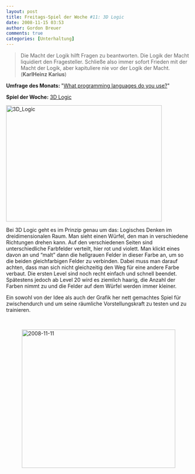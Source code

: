 ```yaml
---
layout: post
title: Freitags-Spiel der Woche #11: 3D Logic
date: 2008-11-15 03:53
author: Gordon Breuer
comments: true
categories: [Unterhaltung]
---
```

<blockquote>   <p>Die Macht der Logik hilft Fragen zu beantworten. Die Logik der Macht liquidiert den Fragesteller. Schließe also immer sofort Frieden mit der Macht der Logik, aber kapituliere nie vor der Logik der Macht. (<strong>KarlHeinz Karius</strong>)</p> </blockquote>  <p><strong>Umfrage des Monats: </strong>&quot;<a href="http://old.gordon-breuer.de/post/2008/11/05/single-question_survey_2-what_programming_languages_do_you_use.aspx">What programming languages do you use?</a>&quot;</p>  <p><strong>Spiel der Woche:</strong> <a href="http://spiele.isnichwahr.de/r531-3d-logic.html" target="_blank">3D Logic</a></p>  <p><a href="http://spiele.isnichwahr.de/r531-3d-logic.html" target="_blank"><img title="3D_Logic" style="border-top-width: 0px; display: inline; border-left-width: 0px; border-bottom-width: 0px; border-right-width: 0px" height="317" alt="3D_Logic" src="http://anheledirwp.blob.core.windows.net/wordpress/2008/11/3D_Logic_3.png" width="425" border="0" /></a> </p>  <p>Bei 3D Logic geht es im Prinzip genau um das: Logisches Denken im dreidimensionalen Raum. Man sieht einen Würfel, den man in verschiedene Richtungen drehen kann. Auf den verschiedenen Seiten sind unterschiedliche Farbfelder verteilt, hier rot und violett. Man klickt eines davon an und “malt” dann die hellgrauen Felder in dieser Farbe an, um so die beiden gleichfarbigen Felder zu verbinden. Dabei muss man darauf achten, dass man sich nicht gleichzeitig den Weg für eine andere Farbe verbaut. Die ersten Level sind noch recht einfach und schnell beendet. Spätestens jedoch ab Level 20 wird es ziemlich haarig, die Anzahl der Farben nimmt zu und die Felder auf dem Würfel werden immer kleiner.</p>  <p>Ein sowohl von der Idee als auch der Grafik her nett gemachtes Spiel für zwischendurch und um seine räumliche Vorstellungskraft zu testen und zu trainieren.</p>  <p>&#160;</p>  <p><a href="http://old.gordon-breuer.de/page/Live-Search-Backgrounds.aspx"><font color="#333333"></font><img title="2008-11-11" style="border-top-width: 0px; display: block; border-left-width: 0px; float: none; border-bottom-width: 0px; margin-left: auto; margin-right: auto; border-right-width: 0px" height="377" alt="2008-11-11" src="http://anheledirwp.blob.core.windows.net/wordpress/2008/11/2008-11-11_3.png" width="419" border="0" /></a></p>
